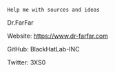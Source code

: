 	Help me with sources and ideas 

Dr.FarFar

Website: https://www.dr-farfar.com

GitHub: BlackHatLab-INC

Twitter: 3XS0